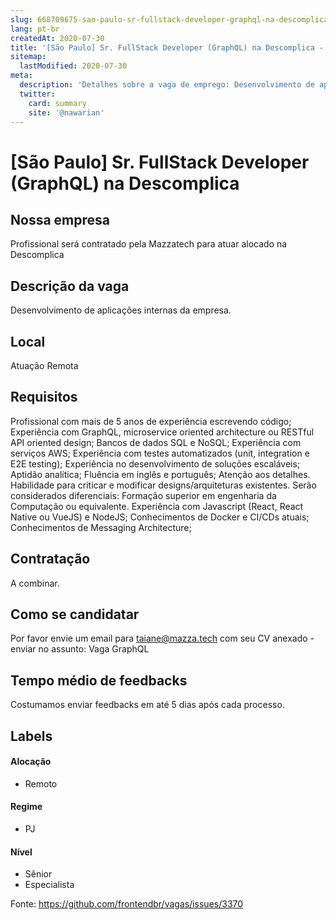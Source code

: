 ```yaml
---
slug: 668709675-sao-paulo-sr-fullstack-developer-graphql-na-descomplica
lang: pt-br
createdAt: 2020-07-30
title: '[São Paulo] Sr. FullStack Developer (GraphQL) na Descomplica - Vaga de Emprego'
sitemap:
  lastModified: 2020-07-30
meta:
  description: 'Detalhes sobre a vaga de emprego: Desenvolvimento de aplicações internas da empresa.'
  twitter:
    card: summary
    site: '@nawarian'
---
```


# [São Paulo] Sr. FullStack Developer (GraphQL) na Descomplica

## Nossa empresa
Profissional será contratado pela Mazzatech para atuar alocado na Descomplica

## Descrição da vaga
Desenvolvimento de aplicações internas da empresa.

## Local
Atuação Remota

## Requisitos
Profissional com mais de 5 anos de experiência escrevendo código;
Experiência com GraphQL, microservice oriented architecture ou RESTful API oriented design;
Bancos de dados SQL e NoSQL;
Experiência com serviços AWS;
Experiência com testes automatizados (unit, integration e E2E testing);
Experiência no desenvolvimento de soluções escaláveis;
Aptidão analítica;
Fluência em inglês e português;
Atenção aos detalhes. 
Habilidade para criticar e modificar designs/arquiteturas existentes.
Serão considerados diferenciais:
Formação superior em engenharia da Computação ou equivalente.
Experiência com Javascript (React, React Native ou VueJS) e NodeJS;
Conhecimentos de  Docker e CI/CDs atuais;
Conhecimentos de Messaging Architecture;

## Contratação
A combinar.

## Como se candidatar
Por favor envie um email para taiane@mazza.tech com seu CV anexado - enviar no assunto: Vaga GraphQL

## Tempo médio de feedbacks
Costumamos enviar feedbacks em até 5 dias após cada processo.

## Labels

#### Alocação
- Remoto

#### Regime
- PJ

#### Nível
- Sênior
- Especialista




Fonte: https://github.com/frontendbr/vagas/issues/3370